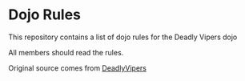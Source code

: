 Dojo Rules
==========

This repository contains a list of dojo rules for the Deadly Vipers dojo

All members should read the rules.

Original source comes from [DeadlyVipers]("https://github.com/deadlyvipers")
